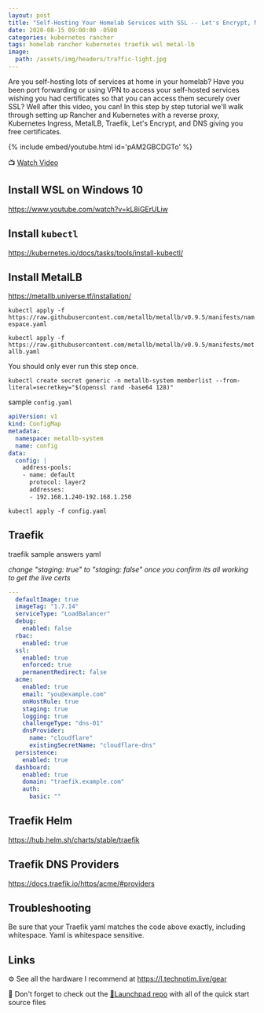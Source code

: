 ```yaml
---
layout: post
title: "Self-Hosting Your Homelab Services with SSL -- Let's Encrypt, MetalLB, Traefik, Rancher, Kubernetes"
date: 2020-08-15 09:00:00 -0500
categories: kubernetes rancher
tags: homelab rancher kubernetes traefik wsl metal-lb
image:
  path: /assets/img/headers/traffic-light.jpg
---
```


Are you self-hosting lots of services at home in your homelab?  Have you been port forwarding or using VPN to access your self-hosted services wishing you had certificates so that you can access them securely over SSL?  Well after this video, you can!  In this step by step tutorial we'll walk through setting up Rancher and Kubernetes with a reverse proxy, Kubernetes Ingress, MetalLB, Traefik, Let's Encrypt, and DNS giving you free certificates.

{% include embed/youtube.html id='pAM2GBCDGTo' %}

📺 [Watch Video](https://www.youtube.com/watch?v=pAM2GBCDGTo)

## Install WSL on Windows 10

<https://www.youtube.com/watch?v=kL8iGErULiw>

## Install `kubectl`

<https://kubernetes.io/docs/tasks/tools/install-kubectl/>

## Install MetalLB

<https://metallb.universe.tf/installation/>

`kubectl apply -f https://raw.githubusercontent.com/metallb/metallb/v0.9.5/manifests/namespace.yaml`

`kubectl apply -f https://raw.githubusercontent.com/metallb/metallb/v0.9.5/manifests/metallb.yaml`

You should only ever run this step once.

`kubectl create secret generic -n metallb-system memberlist --from-literal=secretkey="$(openssl rand -base64 128)"`

sample `config.yaml`

```yml
apiVersion: v1
kind: ConfigMap
metadata:
  namespace: metallb-system
  name: config
data:
  config: |
    address-pools:
    - name: default
      protocol: layer2
      addresses:
      - 192.168.1.240-192.168.1.250
```

`kubectl apply -f config.yaml`

## Traefik

traefik sample answers yaml

*change "staging: true" to "staging: false" once you confirm its all working to get the live certs*

```yml
---
  defaultImage: true
  imageTag: "1.7.14"
  serviceType: "LoadBalancer"
  debug: 
    enabled: false
  rbac: 
    enabled: true
  ssl: 
    enabled: true
    enforced: true
    permanentRedirect: false
  acme: 
    enabled: true
    email: "you@example.com"
    onHostRule: true
    staging: true
    logging: true
    challengeType: "dns-01"
    dnsProvider:
      name: "cloudflare"
      existingSecretName: "cloudflare-dns"
  persistence: 
    enabled: true
  dashboard: 
    enabled: true
    domain: "traefik.example.com"
    auth: 
      basic: ""
```

## Traefik Helm

<https://hub.helm.sh/charts/stable/traefik>

## Traefik DNS Providers

<https://docs.traefik.io/https/acme/#providers>

## Troubleshooting

Be sure that your Traefik yaml matches the code above exactly, including whitespace.  Yaml is whitespace sensitive.

## Links

⚙️ See all the hardware I recommend at <https://l.technotim.live/gear>

🚀 Don't forget to check out the [🚀Launchpad repo](https://l.technotim.live/quick-start) with all of the quick start source files
